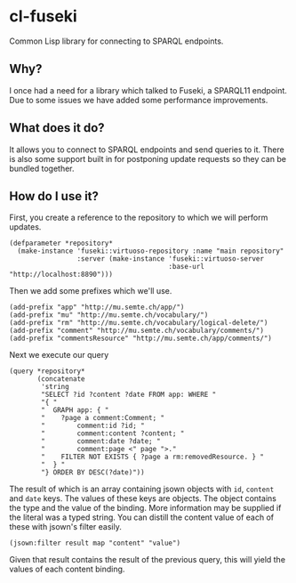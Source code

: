 # cl-fuseki

Common Lisp library for connecting to SPARQL endpoints.

## Why?

I once had a need for a library which talked to Fuseki, a SPARQL11 endpoint.  Due to some issues we
have added some performance improvements.

## What does it do?

It allows you to connect to SPARQL endpoints and send queries to it.  There is also some support
built in for postponing update requests so they can be bundled together.

## How do I use it?

First, you create a reference to the repository to which we will perform updates.

    (defparameter *repository*
      (make-instance 'fuseki::virtuoso-repository :name "main repository"
                     :server (make-instance 'fuseki::virtuoso-server
                                            :base-url "http://localhost:8890")))

Then we add some prefixes which we'll use.

    (add-prefix "app" "http://mu.semte.ch/app/")
    (add-prefix "mu" "http://mu.semte.ch/vocabulary/")
    (add-prefix "rm" "http://mu.semte.ch/vocabulary/logical-delete/")
    (add-prefix "comment" "http://mu.semte.ch/vocabulary/comments/")
    (add-prefix "commentsResource" "http://mu.semte.ch/app/comments/")

Next we execute our query

    (query *repository*
           (concatenate
            'string
            "SELECT ?id ?content ?date FROM app: WHERE "
            "{ "
            "  GRAPH app: { "
            "    ?page a comment:Comment; "
            "        comment:id ?id; "
            "        comment:content ?content; "
            "        comment:date ?date; "
            "        comment:page <" page ">."
            "    FILTER NOT EXISTS { ?page a rm:removedResource. } "
            "  } "
            "} ORDER BY DESC(?date)"))
                   
The result of which is an array containing jsown objects with `id`, `content` and `date` keys.  The
values of these keys are objects.  The object contains the type and the value of the binding.  More
information may be supplied if the literal was a typed string.  You can distill the content value of
each of these with jsown's filter easily.

    (jsown:filter result map "content" "value")

Given that result contains the result of the previous query, this will yield the values of each
content binding.
